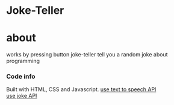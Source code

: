 # Joke-Teller
<h1>about</h1>
works by pressing button
joke-teller tell you a random joke about programming
<h3>Code info</h3>
Built with HTML, CSS and Javascript.
<a href='http://www.voicerss.org/'>use text to speech API </a><br>
<a href='https://sv443.net/jokeapi/v2/'>use joke API </a>
